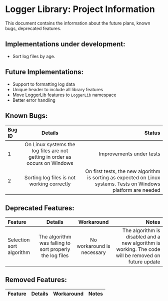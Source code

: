 # Logger Library: Project Information

This document contains the information about the future plans, known bugs, deprecated features.

## Implementations under development:

- Sort log files by age.

## Future Implementations:

- Support to formatting log data
- Unique header to include all library features
- Move LoggerLib features to `LoggerLib` namespace
- Better error handling

## Known Bugs:

| Bug ID | Details | Status |
| :---   | :---:   | ---:   |
| 1 | On Linux systems the log files are not getting in order as occurs on Windows | Improvements under tests |
| 2 | Sorting log files is not working correctly | On first tests, the new algorithm is sorting as expected on Linux systems. Tests on Windows platform are needed |

## Deprecated Features:

| Feature | Details | Workaround | Notes |
| :------ | :-----: | :--------: | ----: |
| Selection sort algorithm | The algorithm was falling to sort properly the log files | No workaround is necessary | The algorithm is disabled and a new algorithm is working. The code will be removed on future update |

## Removed Features:

| Feature | Details | Workaround | Notes |
| :------ | :-----: | :--------: | ----: |
